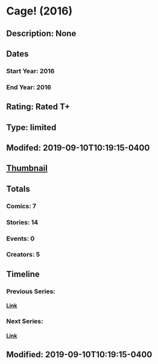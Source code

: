 # Cage! (2016)
## Description: None
## Dates
### Start Year: 2016
### End Year: 2016
## Rating: Rated T+
## Type: limited
## Modifed: 2019-09-10T10:19:15-0400
## [Thumbnail](http://i.annihil.us/u/prod/marvel/i/mg/f/d0/57ee95aed6fa1.jpg)
## Totals
### Comics: 7
### Stories: 14
### Events: 0
### Creators: 5
## Timeline
### Previous Series: 
#### [Link]()
### Next Series: 
#### [Link]()
## Modified: 2019-09-10T10:19:15-0400